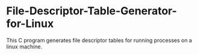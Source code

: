 # File-Descriptor-Table-Generator-for-Linux
This C program generates file descriptor tables for running processes on a linux machine.
